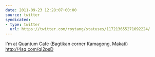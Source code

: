 ```yaml
---
date: 2011-09-23 12:28:07+00:00
source: twitter
syndicated:
- type: twitter
  url: https://twitter.com/roytang/statuses/117213655271092224/
---
```


I'm at Quantum Cafe (Bagtikan corner Kamagong, Makati) http://4sq.com/qI2psD